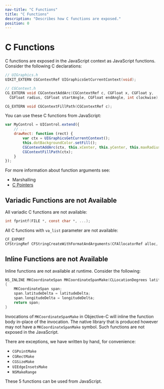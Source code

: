 ```yaml
---
nav-title: "C Functions"
title: "C Functions"
description: "Describes how C functions are exposed."
position: 0
---
```


# C Functions
C functions are exposed in the JavaScript context as JavaScript functions.
Consider the following C declarations:
```objective-c
// UIGraphics.h
UIKIT_EXTERN CGContextRef UIGraphicsGetCurrentContext(void);

// CGContext.h
CG_EXTERN void CGContextAddArc(CGContextRef c, CGFloat x, CGFloat y,
  CGFloat radius, CGFloat startAngle, CGFloat endAngle, int clockwise);

CG_EXTERN void CGContextFillPath(CGContextRef c);
```

You can use these C functions from JavaScript:
```javascript
var MyControl = UIControl.extend({
    // ...
    drawRect: function (rect) {
        var ctx = UIGraphicsGetCurrentContext();
        this.dotBackgroundColor.setFill();
        CGContextAddArc(ctx, this.xCenter, this.yCenter, this.maxRadius, 0, Math.PI * 2, 0);
        CGContextFillPath(ctx);
    }
});
```

For more information about function arguments see:
 * Marshalling
 * [C Pointers](C-Pointers.md)

## Variadic Functions are not Available
All variadic C functions are not available:
```objective-c
int fprintf(FILE *, const char *, ...);
```

All C functions with `va_list` parameter are not available:
```objective-c
CF_EXPORT
CFStringRef CFStringCreateWithFormatAndArguments(CFAllocatorRef alloc, CFDictionaryRef formatOptions, CFStringRef format, va_list arguments) CF_FORMAT_FUNCTION(3,0);
```

## Inline Functions are not Available
Inline functions are not available at runtime. Consider the following:
```objective-c
NS_INLINE MKCoordinateSpan MKCoordinateSpanMake(CLLocationDegrees latitudeDelta, CLLocationDegrees longitudeDelta)
{
    MKCoordinateSpan span;
    span.latitudeDelta = latitudeDelta;
    span.longitudeDelta = longitudeDelta;
    return span;
}
```

Invocations of `MKCoordinateSpanMake` in Objective-C will inline the function body in-place of the invocation. The native library that is produced however may not have a `MKCoordinateSpanMake` symbol. Such functions are not exposed in the JavaScript.

There are exceptions, we have written by hand, for convenience:
 * `CGPointMake`
 * `CGRectMake`
 * `CGSizeMake`
 * `UIEdgeInsetsMake`
 * `NSMakeRange`

These 5 functions can be used from JavaScript.
